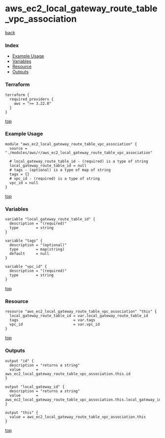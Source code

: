 # aws_ec2_local_gateway_route_table_vpc_association

[back](../aws.md)

### Index

- [Example Usage](#example-usage)
- [Variables](#variables)
- [Resource](#resource)
- [Outputs](#outputs)

### Terraform

```hcl
terraform {
  required_providers {
    aws = ">= 3.22.0"
  }
}
```

[top](#index)

### Example Usage

```hcl
module "aws_ec2_local_gateway_route_table_vpc_association" {
  source = "./modules/aws/r/aws_ec2_local_gateway_route_table_vpc_association"

  # local_gateway_route_table_id - (required) is a type of string
  local_gateway_route_table_id = null
  # tags - (optional) is a type of map of string
  tags = {}
  # vpc_id - (required) is a type of string
  vpc_id = null
}
```

[top](#index)

### Variables

```hcl
variable "local_gateway_route_table_id" {
  description = "(required)"
  type        = string
}

variable "tags" {
  description = "(optional)"
  type        = map(string)
  default     = null
}

variable "vpc_id" {
  description = "(required)"
  type        = string
}
```

[top](#index)

### Resource

```hcl
resource "aws_ec2_local_gateway_route_table_vpc_association" "this" {
  local_gateway_route_table_id = var.local_gateway_route_table_id
  tags                         = var.tags
  vpc_id                       = var.vpc_id
}
```

[top](#index)

### Outputs

```hcl
output "id" {
  description = "returns a string"
  value       = aws_ec2_local_gateway_route_table_vpc_association.this.id
}

output "local_gateway_id" {
  description = "returns a string"
  value       = aws_ec2_local_gateway_route_table_vpc_association.this.local_gateway_id
}

output "this" {
  value = aws_ec2_local_gateway_route_table_vpc_association.this
}
```

[top](#index)
